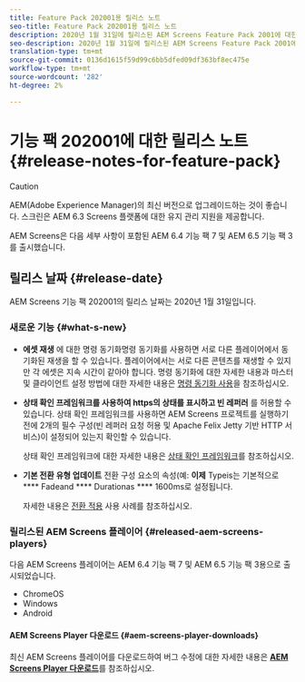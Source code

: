 ```yaml
---
title: Feature Pack 202001용 릴리스 노트
seo-title: Feature Pack 202001용 릴리스 노트
description: 2020년 1월 31일에 릴리스된 AEM Screens Feature Pack 2001에 대한 정보를 보려면 이 페이지를 따르십시오.
seo-description: 2020년 1월 31일에 릴리스된 AEM Screens Feature Pack 2001에 대한 정보를 보려면 이 페이지를 따르십시오.
translation-type: tm+mt
source-git-commit: 0136d1615f59d99c6bb5dfed09df363bf8ec475e
workflow-type: tm+mt
source-wordcount: '282'
ht-degree: 2%

---
```



# 기능 팩 202001에 대한 릴리스 노트{#release-notes-for-feature-pack}

>[!CAUTION]
>
>AEM(Adobe Experience Manager)의 최신 버전으로 업그레이드하는 것이 좋습니다. 스크린은 AEM 6.3 Screens 플랫폼에 대한 유지 관리 지원을 제공합니다.

AEM Screens은 다음 세부 사항이 포함된 AEM 6.4 기능 팩 7 및 AEM 6.5 기능 팩 3를 출시했습니다.

## 릴리스 날짜 {#release-date}

AEM Screens 기능 팩 202001의 릴리스 날짜는 2020년 1월 31일입니다.

### 새로운 기능 {#what-s-new}

* **에셋 재생**
에 대한 명령 동기화명령 동기화를 사용하면 서로 다른 플레이어에서 동기화된 재생을 할 수 있습니다. 플레이어에서는 서로 다른 콘텐츠를 재생할 수 있지만 각 에셋은 지속 시간이 같아야 합니다.
명령 동기화에 대한 자세한 내용과 마스터 및 클라이언트 설정 방법에 대한 자세한 내용은 [명령 동기화 사용](using-command-sync.md)을 참조하십시오.

* **상태 확인 프레임워크를 사용하여 https의 상태를 표시하고 빈 레퍼러**
를 허용할 수 있습니다. 상태 확인 프레임워크를 사용하면 AEM Screens 프로젝트를 실행하기 전에 2개의 필수 구성(빈 레퍼러 요청 허용 및 Apache Felix Jetty 기반 HTTP 서비스)이 설정되어 있는지 확인할 수 있습니다.

   상태 확인 프레임워크에 대한 자세한 내용은 [상태 확인 프레임워크](/help/user-guide/configuring-screens-introduction.md#health-check-framework)를 참조하십시오.

* **기본 전환 유형 업데이트**
전환 구성 요소의 속성(예: 
**이제** Typeis는 기본적으로  **** Fadeand  **** Durationas  **** 1600ms로 설정됩니다.

   자세한 내용은 [전환 적용](/help/user-guide/applying-transitions.md) 사용 사례를 참조하십시오.


### 릴리스된 AEM Screens 플레이어 {#released-aem-screens-players}

다음 AEM Screens 플레이어는 AEM 6.4 기능 팩 7 및 AEM 6.5 기능 팩 3용으로 출시되었습니다.

* ChromeOS
* Windows
* Android

#### AEM Screens Player 다운로드 {#aem-screens-player-downloads}

최신 AEM Screens 플레이어를 다운로드하여 버그 수정에 대한 자세한 내용은 [**AEM Screens Player 다운로드**](https://download.macromedia.com/screens/)를 참조하십시오.
